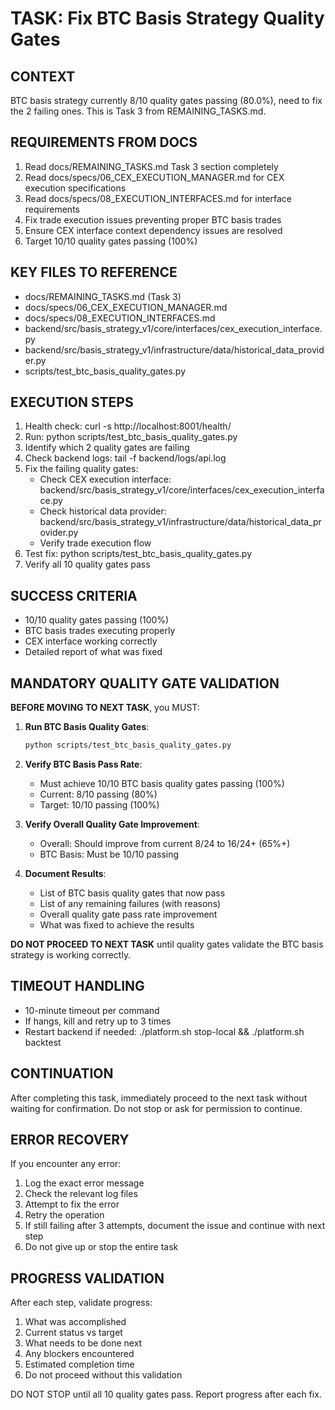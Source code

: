# TASK: Fix BTC Basis Strategy Quality Gates

## CONTEXT
BTC basis strategy currently 8/10 quality gates passing (80.0%), need to fix the 2 failing ones. This is Task 3 from REMAINING_TASKS.md.

## REQUIREMENTS FROM DOCS
1) Read docs/REMAINING_TASKS.md Task 3 section completely
2) Read docs/specs/06_CEX_EXECUTION_MANAGER.md for CEX execution specifications
3) Read docs/specs/08_EXECUTION_INTERFACES.md for interface requirements
4) Fix trade execution issues preventing proper BTC basis trades
5) Ensure CEX interface context dependency issues are resolved
6) Target 10/10 quality gates passing (100%)

## KEY FILES TO REFERENCE
- docs/REMAINING_TASKS.md (Task 3)
- docs/specs/06_CEX_EXECUTION_MANAGER.md
- docs/specs/08_EXECUTION_INTERFACES.md
- backend/src/basis_strategy_v1/core/interfaces/cex_execution_interface.py
- backend/src/basis_strategy_v1/infrastructure/data/historical_data_provider.py
- scripts/test_btc_basis_quality_gates.py

## EXECUTION STEPS
1) Health check: curl -s http://localhost:8001/health/
2) Run: python scripts/test_btc_basis_quality_gates.py
3) Identify which 2 quality gates are failing
4) Check backend logs: tail -f backend/logs/api.log
5) Fix the failing quality gates:
   - Check CEX execution interface: backend/src/basis_strategy_v1/core/interfaces/cex_execution_interface.py
   - Check historical data provider: backend/src/basis_strategy_v1/infrastructure/data/historical_data_provider.py
   - Verify trade execution flow
6) Test fix: python scripts/test_btc_basis_quality_gates.py
7) Verify all 10 quality gates pass

## SUCCESS CRITERIA
- 10/10 quality gates passing (100%)
- BTC basis trades executing properly
- CEX interface working correctly
- Detailed report of what was fixed

## MANDATORY QUALITY GATE VALIDATION
**BEFORE MOVING TO NEXT TASK**, you MUST:

1. **Run BTC Basis Quality Gates**:
   ```bash
   python scripts/test_btc_basis_quality_gates.py
   ```

2. **Verify BTC Basis Pass Rate**:
   - Must achieve 10/10 BTC basis quality gates passing (100%)
   - Current: 8/10 passing (80%)
   - Target: 10/10 passing (100%)

3. **Verify Overall Quality Gate Improvement**:
   - Overall: Should improve from current 8/24 to 16/24+ (65%+)
   - BTC Basis: Must be 10/10 passing

4. **Document Results**:
   - List of BTC basis quality gates that now pass
   - List of any remaining failures (with reasons)
   - Overall quality gate pass rate improvement
   - What was fixed to achieve the results

**DO NOT PROCEED TO NEXT TASK** until quality gates validate the BTC basis strategy is working correctly.

## TIMEOUT HANDLING
- 10-minute timeout per command
- If hangs, kill and retry up to 3 times
- Restart backend if needed: ./platform.sh stop-local && ./platform.sh backtest

## CONTINUATION
After completing this task, immediately proceed to the next task without waiting for confirmation. Do not stop or ask for permission to continue.

## ERROR RECOVERY
If you encounter any error:
1) Log the exact error message
2) Check the relevant log files
3) Attempt to fix the error
4) Retry the operation
5) If still failing after 3 attempts, document the issue and continue with next step
6) Do not give up or stop the entire task

## PROGRESS VALIDATION
After each step, validate progress:
1) What was accomplished
2) Current status vs target
3) What needs to be done next
4) Any blockers encountered
5) Estimated completion time
6) Do not proceed without this validation

DO NOT STOP until all 10 quality gates pass. Report progress after each fix.
